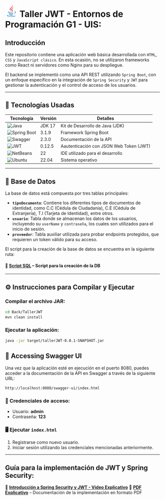 # <img src="https://raw.githubusercontent.com/devicons/devicon/master/icons/java/java-original.svg" alt="Java Logo" width="40" height="40"/> Taller JWT - Entornos de Programación G1 - UIS: 

## Introducción

Este repositorio contiene una aplicación web básica desarrollada con `HTML`, `CSS` y `JavaScript clásico`. En esta ocasión, no se utilizaron frameworks como React ni servidores como Nginx para su despliegue.  

El backend se implementó como una API REST utilizando `Spring Boot`, con un enfoque específico en la integración de `Spring Security` y `JWT` para gestionar la autenticación y el control de acceso de los usuarios. 

---

## 🧰 Tecnologías Usadas

| Tecnología      | Versión    | Detalles                                   |
|-----------------|------------|-------------------------------------------|
| ![Java](https://img.shields.io/badge/Java-17-blue?logo=java)            | JDK 17     | Kit de Desarrollo de Java (JDK)         |
| ![Spring Boot](https://img.shields.io/badge/Spring%20Boot-3.1.9-brightgreen?logo=springboot) | 3.1.9      | Framework Spring Boot                    |
| ![Swagger](https://img.shields.io/badge/Swagger-2.3.0-yellowgreen?logo=swagger)        | 2.3.0      | Documentación de la API                  |
| ![JWT](https://img.shields.io/badge/JWT-0.12.5-red?logo=jsonwebtokens) | 0.12.5 | Aautenticación con JSON Web Token (JWT) |
| ![NetBeans](https://img.shields.io/badge/NetBeans-22-lightgrey?logo=apache-netbeans-ide)   | 22         | IDE utilizado para el desarrollo         |
| ![Ubuntu](https://img.shields.io/badge/Ubuntu-22.04-orange?logo=ubuntu)        | 22.04      | Sistema operativo                        |

---

## 📂 Base de Datos

La base de datos está compuesta por tres tablas principales:  

- **`tipoDocumento`**: Contiene los diferentes tipos de documentos de identidad, como C.C (Cédula de Ciudadanía), C.E (Cédula de Extranjería), T.I (Tarjeta de Identidad), entre otros.  
- **`usuario`**: Tabla donde se almacenan los datos de los usuarios, incluyendo su `userName` y `contraseña`, los cuales son utilizados para el inicio de sesión.  
- **`proveedor`**: Tabla auxiliar utilizada para probar endpoints protegidos, que requieren un token válido para su acceso.  

El script para la creación de la base de datos se encuentra en la siguiente ruta:  

#### 📄 **[Script SQL](./Scripts%20SQL/creacionDB.sql)** – Script para la creación de la DB

---

## ⚙️ Instrucciones para Compilar y Ejecutar

### Compilar el archivo JAR:
```bash
cd Back/TallerJWT
mvn clean install
```

### Ejecutar la aplicación:
```bash
java -jar target/tallerJWT-0.0.1-SNAPSHOT.jar 
```

## 📖 Accessing Swagger UI
Una vez que la aplicación esté en ejecución en el puerto 8080, puedes acceder a la documentación de la API en Swagger a través de la siguiente URL:
```bash
http://localhost:8080/swagger-ui/index.html
```
### 🔐 Credenciales de acceso:
- Usuario: **admin**
- Contraseña: **123**

### 🖥️ Ejecutar `index.html`
1. Registrarse como nuevo usuario.  
2. Iniciar sesión utilizando las credenciales mencionadas anteriormente.

---
## Guía para la implementación de JWT y Spring Security:
🎥 **[Introducción a Spring Security y JWT - Video Explicativo](https://youtu.be/2tf0UY6gV3Y?list=PLsyeobzWxl7qbKoSgR5ub6jolI8-ocxCF)**
📄 **[PDF Explicativo](./Documentación/Investigación%20JWT%-Juan%20Roa%202210086.pdf)** – Documentación de la implementación en formato PDF

